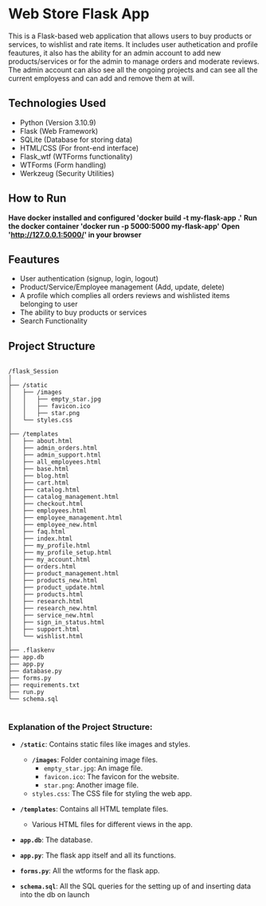 # Web Store Flask App

This is a Flask-based web application that allows users to buy products or services, to wishlist and rate items.
It includes user authetication and profile feautures, it also has the ability for an admin account to add new products/services or for the admin to manage orders and moderate reviews.
The admin account can also see all the ongoing projects and can see all the current employess and can add and remove them at will.

## Technologies Used
<ul>
<li>Python (Version 3.10.9)</li>
<li>Flask (Web Framework)</li>
<li>SQLite (Database for storing data)</li>
<li>HTML/CSS (For front-end interface)</li>
<li>Flask_wtf (WTForms functionality)</li>
<li>WTForms (Form handling)</li>
<li>Werkzeug (Security Utilities)</li>
</ul>

## How to Run
<b>Have docker installed and configured 'docker build -t my-flask-app .'</b>
<b>Run the docker container 'docker run -p 5000:5000 my-flask-app'</b>
<b>Open 'http://127.0.0.1:5000/' in your browser</b>

## Feautures
<ul>
<li>User authentication (signup, login, logout)</li>
<li>Product/Service/Employee management (Add, update, delete)</li>
<li>A profile which complies all orders reviews and wishlisted items belonging to user</li>
<li>The ability to buy products or services</li>
<li>Search Functionality </li>
</ul>

<h2>Project Structure</h2>
<pre>
<code>
/flask_Session
│
├── /static
│   ├── /images
│   │   ├── empty_star.jpg
│   │   ├── favicon.ico
│   │   ├── star.png
│   └── styles.css
│
├── /templates
│   ├── about.html
│   ├── admin_orders.html
│   ├── admin_support.html
│   ├── all_employees.html
│   ├── base.html
│   ├── blog.html
│   ├── cart.html
│   ├── catalog.html
│   ├── catalog_management.html
│   ├── checkout.html
│   ├── employees.html
│   ├── employee_management.html
│   ├── employee_new.html
│   ├── faq.html
│   ├── index.html
│   ├── my_profile.html
│   ├── my_profile_setup.html
│   ├── my_account.html
│   ├── orders.html
│   ├── product_management.html
│   ├── products_new.html
│   ├── product_update.html
│   ├── products.html
│   ├── research.html
│   ├── research_new.html
│   ├── service_new.html
│   ├── sign_in_status.html
│   ├── support.html
│   └── wishlist.html
│
├── .flaskenv
├── app.db
├── app.py
├── database.py
├── forms.py
├── requirements.txt
├── run.py
└── schema.sql
</code>
</pre>

### Explanation of the Project Structure:

- **`/static`**: Contains static files like images and styles.
  - **`/images`**: Folder containing image files.
    - `empty_star.jpg`: An image file.
    - `favicon.ico`: The favicon for the website.
    - `star.png`: Another image file.
  - `styles.css`: The CSS file for styling the web app.
  
- **`/templates`**: Contains all HTML template files.
  - Various HTML files for different views in the app.
- **`app.db`**: The database.
- **`app.py`**: The flask app itself and all its functions.
- **`forms.py`**: All the wtforms for the flask app.
- **`schema.sql`**: All the SQL queries for the setting up of and inserting data into the db on launch
